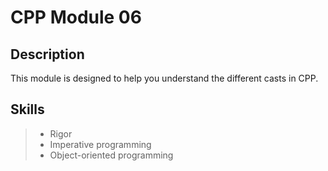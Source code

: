 # CPP Module 06

## Description
This module is designed to help you understand the different casts in CPP.

## Skills
> * Rigor
> * Imperative programming
> * Object-oriented programming
